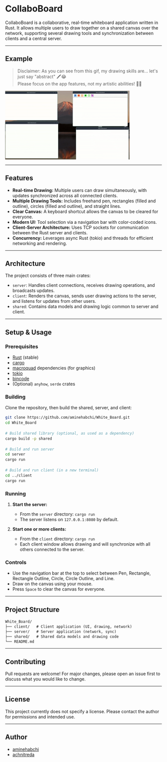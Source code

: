 # CollaboBoard

CollaboBoard is a collaborative, real-time whiteboard application written in Rust. It allows multiple users to draw together on a shared canvas over the network, supporting several drawing tools and synchronization between clients and a central server.

---

## Example

> Disclaimer: As you can see from this gif, my drawing skills are... let's just say "abstract" 🖍️😂  
> Please focus on the app features, not my artistic abilities! 🎨🙈

![WhiteBoard UI Example](./screenshot.gif)

---

## Features

- **Real-time Drawing:** Multiple users can draw simultaneously, with updates synchronized across all connected clients.
- **Multiple Drawing Tools:** Includes freehand pen, rectangles (filled and outline), circles (filled and outline), and straight lines.
- **Clear Canvas:** A keyboard shortcut allows the canvas to be cleared for everyone.
- **Modern UI:** Tool selection via a navigation bar with color-coded icons.
- **Client-Server Architecture:** Uses TCP sockets for communication between the Rust server and clients.
- **Concurrency:** Leverages async Rust (tokio) and threads for efficient networking and rendering.

---

## Architecture

The project consists of three main crates:

- `server`: Handles client connections, receives drawing operations, and broadcasts updates.
- `client`: Renders the canvas, sends user drawing actions to the server, and listens for updates from other users.
- `shared`: Contains data models and drawing logic common to server and client.

---

## Setup & Usage

### Prerequisites

- [Rust](https://www.rust-lang.org/tools/install) (stable)
- [cargo](https://doc.rust-lang.org/cargo/)
- [macroquad](https://crates.io/crates/macroquad) dependencies (for graphics)
- [tokio](https://crates.io/crates/tokio)
- [bincode](https://crates.io/crates/bincode)
- (Optional) `anyhow`, `serde` crates

### Building

Clone the repository, then build the shared, server, and client:

```bash
git clone https://github.com/aminehabchi/White_Board.git
cd White_Board

# Build shared library (optional, as used as a dependency)
cargo build -p shared

# Build and run server
cd server
cargo run

# Build and run client (in a new terminal)
cd ../client
cargo run
```

### Running

1. **Start the server:**

   - From the `server` directory: `cargo run`
   - The server listens on `127.0.0.1:8080` by default.

2. **Start one or more clients:**
   - From the `client` directory: `cargo run`
   - Each client window allows drawing and will synchronize with all others connected to the server.

### Controls

- Use the navigation bar at the top to select between Pen, Rectangle, Rectangle Outline, Circle, Circle Outline, and Line.
- Draw on the canvas using your mouse.
- Press `Space` to clear the canvas for everyone.

---

## Project Structure

```
White_Board/
├── client/   # Client application (UI, drawing, network)
├── server/   # Server application (network, sync)
├── shared/   # Shared data models and drawing code
└── README.md
```

---

## Contributing

Pull requests are welcome! For major changes, please open an issue first to discuss what you would like to change.

---

## License

This project currently does not specify a license. Please contact the author for permissions and intended use.

---

## Author

- [aminehabchi](https://github.com/aminehabchi)
- [achnitreda](https://github.com/achnitreda)
